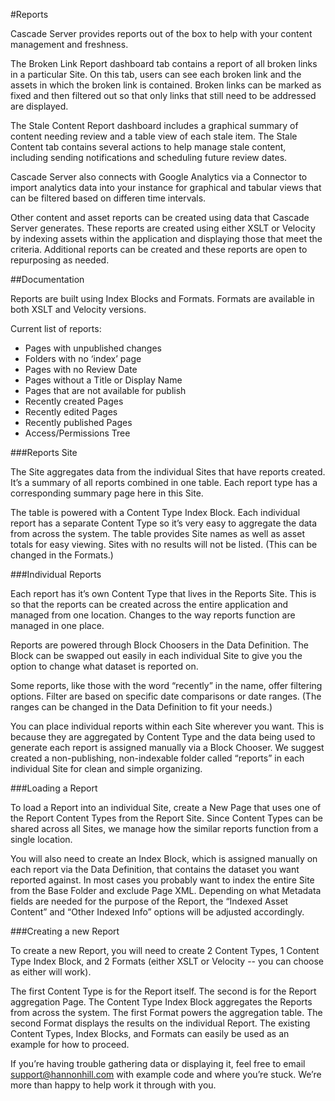 #Reports

Cascade Server provides reports out of the box to help with your content management and freshness.

The Broken Link Report dashboard tab contains a report of all broken links in a particular Site. On this tab, users can see each broken link and the assets in which the broken link is contained. Broken links can be marked as fixed and then filtered out so that only links that still need to be addressed are displayed.

The Stale Content Report dashboard includes a graphical summary of content needing review and a table view of each stale item. The Stale Content tab contains several actions to help manage stale content, including sending notifications and scheduling future review dates.

Cascade Server also connects with Google Analytics via a Connector to import analytics data into your instance for graphical and tabular views that can be filtered based on differen time intervals.

Other content and asset reports can be created using data that Cascade Server generates. These reports are created using either XSLT or Velocity by indexing assets within the application and displaying those that meet the criteria. Additional reports can be created and these reports are open to repurposing as needed.

##Documentation

Reports are built using Index Blocks and Formats. Formats are available in both XSLT and Velocity versions.

Current list of reports:
* Pages with unpublished changes
* Folders with no ‘index’ page
* Pages with no Review Date 
* Pages without a Title or Display Name
* Pages that are not available for publish
* Recently created Pages
* Recently edited Pages
* Recently published Pages
* Access/Permissions Tree

###Reports Site

The Site aggregates data from the individual Sites that have reports created. It’s a summary of all reports combined in one table. Each report type has a corresponding summary page here in this Site.

The table is powered with a Content Type Index Block. Each individual report has a separate Content Type so it’s very easy to aggregate the data from across the system. The table provides Site names as well as asset totals for easy viewing. Sites with no results will not be listed. (This can be changed in the Formats.)

###Individual Reports

Each report has it’s own Content Type that lives in the Reports Site. This is so that the reports can be created across the entire application and managed from one location. Changes to the way reports function are managed in one place.

Reports are powered through Block Choosers in the Data Definition. The Block can be swapped out easily in each individual Site to give you the option to change what dataset is reported on.

Some reports, like those with the word “recently” in the name, offer filtering options. Filter are based on specific date comparisons or date ranges. (The ranges can be changed in the Data Definition to fit your needs.)

You can place individual reports within each Site wherever you want. This is because they are aggregated by Content Type and the data being used to generate each report is assigned manually via a Block Chooser. We suggest created a non-publishing, non-indexable folder called “reports” in each individual Site for clean and simple organizing.

###Loading a Report

To load a Report into an individual Site, create a New Page that uses one of the Report Content Types from the Report Site. Since Content Types can be shared across all Sites, we manage how the similar reports function from a single location.

You will also need to create an Index Block, which is assigned manually on each report via the Data Definition, that contains the dataset you want reported against. In most cases you probably want to index the entire Site from the Base Folder and exclude Page XML. Depending on what Metadata fields are needed for the purpose of the Report, the “Indexed Asset Content” and “Other Indexed Info” options will be adjusted accordingly.

###Creating a new Report

To create a new Report, you will need to create 2 Content Types, 1 Content Type Index Block, and 2 Formats (either XSLT or Velocity -- you can choose as either will work).

The first Content Type is for the Report itself. The second is for the Report aggregation Page. The Content Type Index Block aggregates the Reports from across the system. The first Format powers the aggregation table. The second Format displays the results on the individual Report. The existing Content Types, Index Blocks, and Formats can easily be used as an example for how to proceed.

If you’re having trouble gathering data or displaying it, feel free to email support@hannonhill.com with example code and where you’re stuck. We’re more than happy to help work it through with you.
